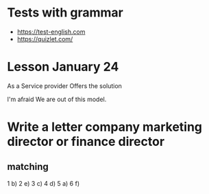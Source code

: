 # Tests with grammar

* <https://test-english.com>
* <https://quizlet.com/>

# Lesson January 24

As a Service provider Offers the solution

I'm afraid We are out of this model.

# Write a letter company marketing director or finance director

## matching

1 b)
2 e)
3 c)
4 d)
5 a)
6 f)
